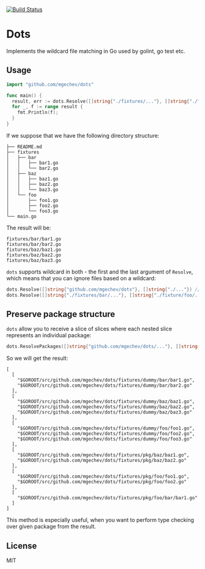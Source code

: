 [![Build Status](https://travis-ci.org/mgechev/dots.svg?branch=master)](https://travis-ci.org/mgechev/dots)

# Dots

Implements the wildcard file matching in Go used by golint, go test etc.

## Usage

```go
import "github.com/mgechev/dots"

func main() {
  result, err := dots.Resolve([]string{"./fixtures/..."}, []string{"./fixtures/foo"})
  for _, f := range result {
    fmt.Println(f);
  }
}
```

If we suppose that we have the following directory structure:

```text
├── README.md
├── fixtures
│   ├── bar
│   │   ├── bar1.go
│   │   └── bar2.go
│   ├── baz
│   │   ├── baz1.go
│   │   ├── baz2.go
│   │   └── baz3.go
│   └── foo
│       ├── foo1.go
│       ├── foo2.go
│       └── foo3.go
└── main.go
```

The result will be:

```text
fixtures/bar/bar1.go
fixtures/bar/bar2.go
fixtures/baz/baz1.go
fixtures/baz/baz2.go
fixtures/baz/baz3.go
```

`dots` supports wildcard in both - the first and the last argument of `Resolve`, which means that you can ignore files based on a wildcard:

```go
dots.Resolve([]string{"github.com/mgechev/dots"}, []string{"./..."}) // empty list
dots.Resolve([]string{"./fixtures/bar/..."}, []string{"./fixture/foo/...", "./fixtures/baz/..."}) // bar1.go, bar2.go
```

## Preserve package structure

`dots` allow you to receive a slice of slices where each nested slice represents an individual package:

```go
dots.ResolvePackages([]string{"github.com/mgechev/dots/..."}, []string{})
```

So we will get the result:

```text
[
  [
    "$GOROOT/src/github.com/mgechev/dots/fixtures/dummy/bar/bar1.go",
    "$GOROOT/src/github.com/mgechev/dots/fixtures/dummy/bar/bar2.go"
  ],
  [
    "$GOROOT/src/github.com/mgechev/dots/fixtures/dummy/baz/baz1.go",
    "$GOROOT/src/github.com/mgechev/dots/fixtures/dummy/baz/baz2.go",
    "$GOROOT/src/github.com/mgechev/dots/fixtures/dummy/baz/baz3.go"
  ],
  [
    "$GOROOT/src/github.com/mgechev/dots/fixtures/dummy/foo/foo1.go",
    "$GOROOT/src/github.com/mgechev/dots/fixtures/dummy/foo/foo2.go",
    "$GOROOT/src/github.com/mgechev/dots/fixtures/dummy/foo/foo3.go"
  ],
  [
    "$GOROOT/src/github.com/mgechev/dots/fixtures/pkg/baz/baz1.go",
    "$GOROOT/src/github.com/mgechev/dots/fixtures/pkg/baz/baz2.go"
  ],
  [
    "$GOROOT/src/github.com/mgechev/dots/fixtures/pkg/foo/foo1.go",
    "$GOROOT/src/github.com/mgechev/dots/fixtures/pkg/foo/foo2.go"
  ],
  [
    "$GOROOT/src/github.com/mgechev/dots/fixtures/pkg/foo/bar/bar1.go"
  ]
]
```

This method is especially useful, when you want to perform type checking over given package from the result.

## License

MIT

